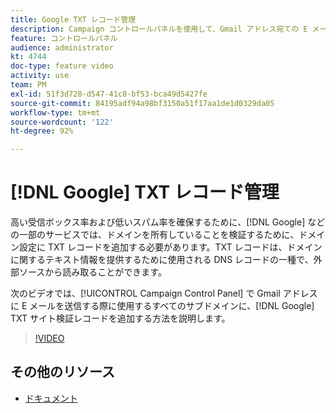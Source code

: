 ```yaml
---
title: Google TXT レコード管理
description: Campaign コントロールパネルを使用して、Gmail アドレス宛ての E メール送信に使用するすべてのサブドメインに Google TXT サイト検証レコードを追加できます。
feature: コントロールパネル
audience: administrator
kt: 4744
doc-type: feature video
activity: use
team: PM
exl-id: 51f3d728-d547-41c8-bf53-bca49d5427fe
source-git-commit: 84195adf94a98bf3150a51f17aa1de1d0329da05
workflow-type: tm+mt
source-wordcount: '122'
ht-degree: 92%

---
```


# [!DNL Google] TXT レコード管理

高い受信ボックス率および低いスパム率を確保するために、[!DNL Google] などの一部のサービスでは、ドメインを所有していることを検証するために、ドメイン設定に TXT レコードを追加する必要があります。TXT レコードは、ドメインに関するテキスト情報を提供するために使用される DNS レコードの一種で、外部ソースから読み取ることができます。

次のビデオでは、[!UICONTROL Campaign Control Panel] で Gmail アドレスに E メールを送信する際に使用するすべてのサブドメインに、[!DNL Google] TXT サイト検証レコードを追加する方法を説明します。

>[!VIDEO](https://video.tv.adobe.com/v/32369?quality=12)

## その他のリソース

* [ドキュメント](https://experienceleague.adobe.com/docs/control-panel/using/subdomains-and-certificates/managing-txt-records.html?lang=en)

